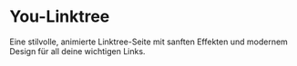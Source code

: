 # You-Linktree
Eine stilvolle, animierte Linktree-Seite mit sanften Effekten und modernem Design für all deine wichtigen Links.
